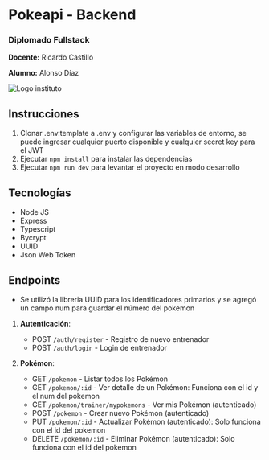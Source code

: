 # Pokeapi - Backend

### Diplomado Fullstack

**Docente:** Ricardo Castillo

**Alumno:** Alonso Díaz

![Logo instituto](https://media.licdn.com/dms/image/v2/D4E0BAQFVRQTLjQcHiw/company-logo_200_200/company-logo_200_200/0/1719843104181?e=2147483647&v=beta&t=7eOkSfJpbNurmyxC8gDrUcrVGJDJROF_mxQosb9hnH0)

## Instrucciones

1. Clonar .env.template a .env y configurar las variables de entorno, se puede ingresar cualquier puerto disponible
y cualquier secret key para el JWT
2. Ejecutar `npm install` para instalar las dependencias
3. Ejecutar `npm run dev` para levantar el proyecto en modo desarrollo

## Tecnologías

- Node JS
- Express
- Typescript
- Bycrypt
- UUID
- Json Web Token

## Endpoints

- Se utilizó la libreria UUID para los identificadores primarios y se agregó un campo num para guardar el
número del pokemon

1. **Autenticación**:
   - POST `/auth/register` - Registro de nuevo entrenador
   - POST `/auth/login` - Login de entrenador

2. **Pokémon**:
   - GET `/pokemon` - Listar todos los Pokémon
   - GET `/pokemon/:id` - Ver detalle de un Pokémon: Funciona con el id y el num del pokemon
   - GET `/pokemon/trainer/mypokemons` - Ver mis Pokémon (autenticado)
   - POST `/pokemon` - Crear nuevo Pokémon (autenticado)
   - PUT `/pokemon/:id` - Actualizar Pokémon (autenticado): Solo funciona con el id del pokemon
   - DELETE `/pokemon/:id` - Eliminar Pokémon (autenticado): Solo funciona con el id del pokemon